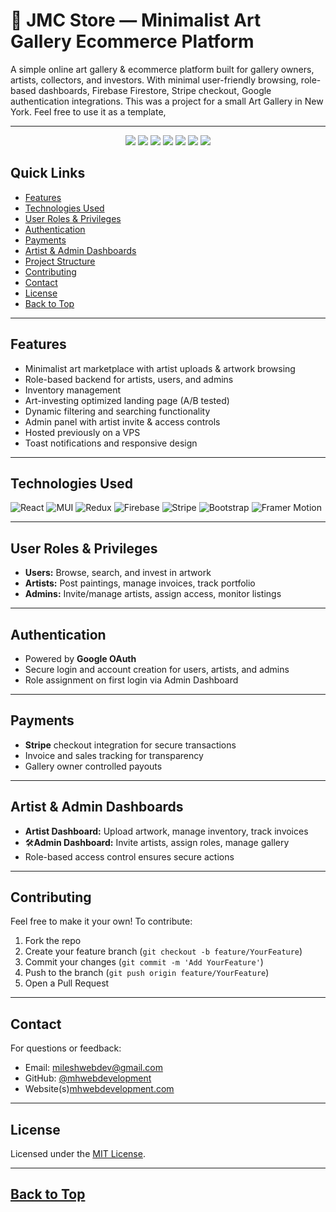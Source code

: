# 🎨 JMC Store — Minimalist Art Gallery Ecommerce Platform

A simple online art gallery & ecommerce platform built for gallery owners, artists, collectors, and investors. With minimal user-friendly browsing, role-based dashboards, Firebase Firestore, Stripe checkout, Google authentication integrations.
This was a project for a small Art Gallery in New York. Feel free to use it as a template, 


---

<p align="center">
  <img src="https://img.shields.io/github/stars/mhwebdevelopment/JMC-Store?style=for-the-badge" />
  <img src="https://img.shields.io/github/forks/mhwebdevelopment/JMC-Store?style=for-the-badge" />
  <img src="https://img.shields.io/github/issues/mhwebdevelopment/JMC-Store?style=for-the-badge" />
  <img src="https://img.shields.io/github/pull-requests/mhwebdevelopment/JMC-Store?style=for-the-badge" />
  <img src="https://img.shields.io/github/contributors/mhwebdevelopment/JMC-Store?style=for-the-badge" />
  <img src="https://img.shields.io/github/license/mhwebdevelopment/JMC-Store?style=for-the-badge" />
  <img src="https://img.shields.io/github/package-json/v/mhwebdevelopment/JMC-Store?style=for-the-badge" />
</p>

## Quick Links

- [Features](#-features)
- [Technologies Used](#-technologies-used)
- [User Roles & Privileges](#-user-roles--privileges)
- [Authentication](#-authentication)
- [Payments](#-payments)
- [Artist & Admin Dashboards](#-artist--admin-dashboards)
- [Project Structure](#-project-structure)
- [Contributing](#-contributing)
- [Contact](#-contact)
- [License](#-license)
- [Back to Top](#back-to-top)

---

## Features

- Minimalist art marketplace with artist uploads & artwork browsing
- Role-based backend for artists, users, and admins
- Inventory management
- Art-investing optimized landing page (A/B tested)
- Dynamic filtering and searching functionality
- Admin panel with artist invite & access controls
- Hosted previously on a VPS
- Toast notifications and responsive design

---

## Technologies Used

![React](https://img.shields.io/badge/React-61DAFB?style=flat&logo=react&logoColor=white)
![MUI](https://img.shields.io/badge/MUI-007FFF?style=flat&logo=mui&logoColor=white)
![Redux](https://img.shields.io/badge/Redux-764ABC?style=flat&logo=redux&logoColor=white)
![Firebase](https://img.shields.io/badge/Firebase-FFCA28?style=flat&logo=firebase&logoColor=white)
![Stripe](https://img.shields.io/badge/Stripe-6772E5?style=flat&logo=stripe&logoColor=white)
![Bootstrap](https://img.shields.io/badge/Bootstrap-7952B3?style=flat&logo=bootstrap&logoColor=white)
![Framer Motion](https://img.shields.io/badge/Framer--Motion-EF5B5B?style=flat&logo=framer&logoColor=white)

---

## User Roles & Privileges

- **Users:** Browse, search, and invest in artwork  
- **Artists:** Post paintings, manage invoices, track portfolio  
- **Admins:** Invite/manage artists, assign access, monitor listings

---

## Authentication

- Powered by **Google OAuth**  
- Secure login and account creation for users, artists, and admins  
- Role assignment on first login via Admin Dashboard

---

## Payments

- **Stripe** checkout integration for secure transactions
- Invoice and sales tracking for transparency
- Gallery owner controlled payouts

---

## Artist & Admin Dashboards

- **Artist Dashboard:** Upload artwork, manage inventory, track invoices  
- 🛠**Admin Dashboard:** Invite artists, assign roles, manage gallery  
- Role-based access control ensures secure actions

---

## Contributing

Feel free to make it your own!
To contribute:

1. Fork the repo  
2. Create your feature branch (`git checkout -b feature/YourFeature`)  
3. Commit your changes (`git commit -m 'Add YourFeature'`)  
4. Push to the branch (`git push origin feature/YourFeature`)  
5. Open a Pull Request 

---

## Contact

For questions or feedback:

- Email: [mileshwebdev@gmail.com](mailto:mileshwebdev@gmail.com)  
- GitHub: [@mhwebdevelopment](https://github.com/mhwebdevelopment)
- Website(s)[mhwebdevelopment.com](https://www.mhwebdevelopment.com)


---

## License

Licensed under the [MIT License](LICENSE).

---

## [Back to Top](#-table-of-contents)
